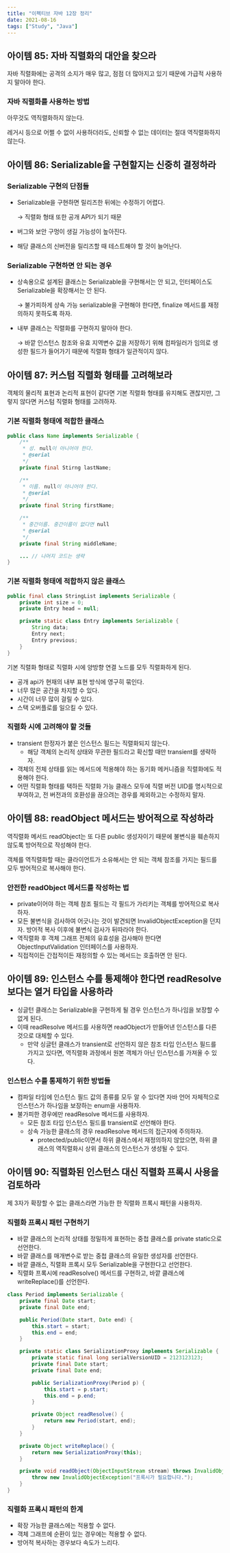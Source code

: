 ```yaml
---
title: "이펙티브 자바 12장 정리"
date: 2021-08-16
tags: ["Study", "Java"]
---
```


## 아이템 85: 자바 직렬화의 대안을 찾으라

자바 직렬화에는 공격의 소지가 매우 많고, 점점 더 많아지고 있기 때문에 가급적 사용하지 말아야 한다.

### 자바 직렬화를 사용하는 방법

아무것도 역직렬화하지 않는다.

레거시 등으로 어쩔 수 없이 사용하더라도, 신뢰할 수 없는 데이터는 절대 역직렬화하지 않는다.

## 아이템 86: Serializable을 구현할지는 신중히 결정하라

### Serializable 구현의 단점들

- Serializable을 구현하면 릴리즈한 뒤에는 수정하기 어렵다.

    → 직렬화 형태 또한 공개 API가 되기 때문

- 버그와 보안 구멍이 생길 가능성이 높아진다.
- 해당 클래스의 신버전을 릴리즈할 때 테스트해야 할 것이 늘어난다.

### Serializable 구현하면 안 되는 경우

- 상속용으로 설계된 클래스는 Serializable을 구현해서는 안 되고, 인터페이스도 Serializable을 확장해서는 안 된다.

    → 불가피하게 상속 가능 serializable을 구현해야 한다면, finalize 메서드를 재정의하지 못하도록 하자.

- 내부 클래스는 직렬화를 구현하지 말아야 한다.

    → 바깥 인스턴스 참조와 유효 지역변수 값을 저장하기 위해 컴파일러가 임의로 생성한 필드가 들어가기 때문에 직렬화 형태가 일관적이지 않다.

## 아이템 87: 커스텀 직렬화 형태를 고려해보라

객체의 물리적 표현과 논리적 표현이 같다면 기본 직렬화 형태를 유지해도 괜찮지만, 그렇지 않다면 커스텀 직렬화 형태를 고려하자.

### 기본 직렬화 형태에 적합한 클래스

```java
public class Name implements Serializable {
    /**
     * 성. null이 아니어야 한다.
     * @serial
     */
    private final Stirng lastName;

    /**
     * 이름. null이 아니어야 한다.
     * @serial
     */
    private final String firstName;

    /**
     * 중간이름. 중간이름이 없다면 null
     * @serial
     */
    private final String middleName;

    ... // 나머지 코드는 생략
}
```

### 기본 직렬화 형태에 적합하지 않은 클래스

```java
public final class StringList implements Serializable {
    private int size = 0;
    private Entry head = null;

    private static class Entry implements Serializable {
        String data;
        Entry next;
        Entry previous;
    }
}
```

기본 직렬화 형태로 직렬화 시에 양방향 연결 노드를 모두 직렬화하게 된다.

- 공개 api가 현재의 내부 표현 방식에 영구히 묶인다.
- 너무 많은 공간을 차지할 수 있다.
- 시간이 너무 많이 걸릴 수 있다.
- 스택 오버플로를 일으킬 수 있다.

### 직렬화 시에 고려해야 할 것들

- transient 한정자가 붙은 인스턴스 필드는 직렬화되지 않는다.
    - 해당 객체의 논리적 상태와 무관한 필드라고 확신할 때만 transient를 생략하자.
- 객체의 전체 상태를 읽는 메서드에 적용해야 하는 동기화 메커니즘을 직렬화에도 적용해야 한다.
- 어떤 직렬화 형태를 택하든 직렬화 가능 클래스 모두에 직렬 버전 UID를 명시적으로 부여하고, 전 버전과의 호환성을 끊으려는 경우를 제외하고는 수정하지 말자.

## 아이템 88: readObject 메서드는 방어적으로 작성하라

역직렬화 메서드 readObject는 또 다른 public 생성자이기 때문에 불변식을 훼손하지 않도록 방어적으로 작성해야 한다.

객체를 역직렬화할 때는 클라이언트가 소유해서는 안 되는 객체 참조를 가지는 필드를 모두 방어적으로 복사해야 한다.

### 안전한 readObject 메서드를 작성하는 법

- private이어야 하는 객체 참조 필드는 각 필드가 가리키는 객체를 방어적으로 복사하자.
- 모든 불변식을 검사하여 어긋나는 것이 발견되면 InvalidObjectException을 던지자. 방어적 복사 이후에 불변식 검사가 뒤따라야 한다.
- 역직렬화 후 객체 그래프 전체의 유효성을 검사해야 한다면 ObjectInputValidation 인터페이스를 사용하자.
- 직접적이든 간접적이든 재정의할 수 있는 메서드는 호출하면 안 된다.

## 아이템 89: 인스턴스 수를 통제해야 한다면 readResolve보다는 열거 타입을 사용하라

- 싱글턴 클래스는 Serializable을 구현하게 될 경우 인스턴스가 하나임을 보장할 수 없게 된다.
- 이때 readResolve 메서드를 사용하면 readObject가 만들어낸 인스턴스를 다른 것으로 대체할 수 있다.
    - 만약 싱글턴 클래스가 transient로 선언하지 않은 참조 타입 인스턴스 필드를 가지고 있다면, 역직렬화 과정에서 원본 객체가  아닌 인스턴스를 가져올 수 있다.

### 인스턴스 수를 통제하기 위한 방법들

- 컴파일 타임에 인스턴스 필드 값의 종류를 모두 알 수 있다면 자바 언어 자체적으로 인스턴스가 하나임을 보장하는 enum을 사용하자.
- 불가피한 경우에만 readResolve 메서드를 사용하자.
    - 모든 참조 타입 인스턴스 필드를 transient로 선언해야 한다.
    - 상속 가능한 클래스의 경우 readResolve 메서드의 접근자에 주의하자.
        - protected/public이면서 하위 클래스에서 재정의하지 않았으면, 하위 클래스의 역직렬화시 상위 클래스의 인스턴스가 생성될 수 있다.

## 아이템 90: 직렬화된 인스턴스 대신 직렬화 프록시 사용을 검토하라

제 3자가 확장할 수 없는 클래스라면 가능한 한 직렬화 프록시 패턴을 사용하자.

### 직렬화 프록시 패턴 구현하기

- 바깥 클래스의 논리적 상태를 정밀하게 표현하는 중첩 클래스를 private static으로 선언한다.
- 바깥 클래스를 매개변수로 받는 중첩 클래스의 유일한 생성자를 선언한다.
- 바깥 클래스, 직렬화 프록시 모두 Serializable을 구현한다고 선언한다.
- 직렬화 프록시에 readResolve() 메서드를 구현하고, 바깥 클래스에 writeReplace()를 선언한다.

```java
class Period implements Serializable {
    private final Date start;
    private final Date end;

    public Period(Date start, Date end) {
        this.start = start;
        this.end = end;
    }

    private static class SerializationProxy implements Serializable {
        private static final long serialVersionUID = 2123123123;
        private final Date start;
        private final Date end;

        public SerializationProxy(Period p) {
            this.start = p.start;
            this.end = p.end;
        }

        private Object readResolve() {
            return new Period(start, end);
        }
    }

    private Object writeReplace() {
        return new SerializationProxy(this);
    }

    private void readObject(ObjectInputStream stream) throws InvalidObjectException {
        throw new InvalidObjectException("프록시가 필요합니다.");
    }
}
```

### 직렬화 프록시 패턴의 한계

- 확장 가능한 클래스에는 적용할 수 없다.
- 객체 그래프에 순환이 있는 경우에는 적용할 수 없다.
- 방어적 복사하는 경우보다 속도가 느리다.